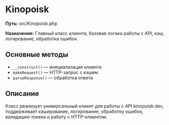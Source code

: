 # Kinopoisk

**Путь:** src/Kinopoisk.php

**Назначение:** Главный класс клиента, базовая логика работы с API, кэш, логирование, обработка ошибок.

## Основные методы
- `__construct()` — инициализация клиента
- `makeRequest()` — HTTP-запрос с кэшем
- `parseResponse()` — обработка ответа

## Описание
Класс реализует универсальный клиент для работы с API kinopoisk.dev, поддерживает кэширование, логирование, обработку ошибок, валидацию токена и работу с HTTP-клиентом.